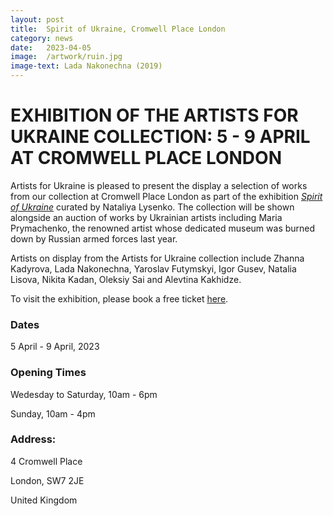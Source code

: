 ```yaml
---
layout: post
title:  Spirit of Ukraine, Cromwell Place London
category: news
date:   2023-04-05
image:  /artwork/ruin.jpg
image-text: Lada Nakonechna (2019)
---
```

# EXHIBITION OF THE ARTISTS FOR UKRAINE COLLECTION: 5 - 9 APRIL AT CROMWELL PLACE LONDON

Artists for Ukraine is pleased to present the display a selection of works from our collection at Cromwell Place London as part of the exhibition <a href="https://www.cromwellplace.com/whats-on/art-in-conflict">_Spirit of Ukraine_</a> curated by Nataliya Lysenko. The collection will be shown alongside an auction of works by Ukrainian artists including Maria Prymachenko, the renowned artist whose dedicated museum was burned down by Russian armed forces last year.

Artists on display from the Artists for Ukraine collection include Zhanna Kadyrova, Lada Nakonechna, Yaroslav Futymskyi, Igor Gusev, Natalia Lisova, Nikita Kadan, Oleksiy Sai and Alevtina Kakhidze.

To visit the exhibition, please book a free ticket <a href="https://www.tickettailor.com/events/cromwellplace/876454">here</a>.

### Dates

5 April - 9 April, 2023

### Opening Times

Wedesday to Saturday, 10am - 6pm

Sunday, 10am - 4pm

### Address:

4 Cromwell Place

London, SW7 2JE

United Kingdom
